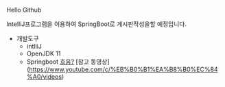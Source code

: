 Hello Github

IntelliJ프로그램을 이용하여 SpringBoot로 게시판작성을할 예정입니다.

* 개발도구
  * intlliJ
  * OpenJDK 11
  * Springboot 
<a href="https://www.youtube.com/c/%EB%B0%B1%EA%B8%B0%EC%84%A0/videos">흐음?</a>
[참고 동영상] (https://www.youtube.com/c/%EB%B0%B1%EA%B8%B0%EC%84%A0/videos)
